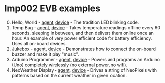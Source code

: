
Imp002 EVB examples
===================

0. Hello, World - [agent](imp002-evb-helloworld.agent.nut), [device](imp002-evb-helloworld.device.nut) - The tradition LED blinking code.
0. Temp Bug - [agent](imp002-evb-tempbug.agent.nut), [device](imp002-evb-tempbug.device.nut) - Takes temperature readings offline every 60 seconds, sleeping in between, and then delivers them online once an hour. An example of very power efficient code for battery efficiency. Uses all on-board devices.
0. Jukebox - [agent](imp002-evb-jukebox.agent.nut), [device](imp002-evb-jukebox.device.nut) - Demonstrates how to connect the on-board buzzer and make it play "music".
0. Arduino Programmer - [agent](imp002-evb-arduino.agent.nut), [device](imp002-evb-arduino.device.nut) - Powers and programs an Arduino (Uno) completely wirelessly (no external power, no wifi).
0. NeoWeather Display - [agent](imp002-evb-weather.agent.nut), [device](imp002-evb-weather.device.nut) - Drives a string of NeoPixels with patterns based on the current weather in given location.